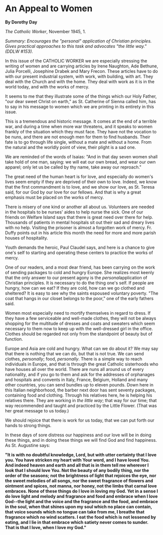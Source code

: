 An Appeal to Women
==================

**By Dorothy Day**

*The Catholic Worker*, November 1945, 1.

*Summary: Encourages the "personal" application of Christian principles.
Gives practical approaches to this task and advocates "the little way."
(DDLW \#153).*

In this issue of the CATHOLIC WORKER we are especially stressing the
writing of women and are carrying articles by Irene Naughton, Ade
Bethune, Julia Porcelli, Josephine Drabek and Mary Frecon. These
articles have to do with our present industrial system, with work, with
building, with art. They deal with the Church and with the home. They
deal with work as it is in the world today, and with the works of mercy.

It seems to me that they illustrate some of the things which our Holy
Father, "our dear sweet Christ on earth," as St. Catherine of Sienna
called him, has to say in his message to women which we are printing in
its entirety in this issue.

This is a tremendous and historic message. It comes at the end of a
terrible war, and during a time when more war threatens, and it speaks
to women frankly of the situation which they must face. They have not
the vocation to be nuns, and there are not enough men for them to find
husbands. Their fate is to go through life single, without a mate and
without a home. From the natural and the worldly point of view, their
plight is a sad one.

We are reminded of the words of Isaias: "And in that day seven women
shall take hold of one man, saying: we will eat our own bread, and wear
our own apparel; only let us be called by thy name, take away our
reproach."

The great need of the human heart is for love, and especially do women's
lives seem empty if they are deprived of their own to love. Indeed, we
know that the first commandment is to love, and we show our love, as St.
Teresa said, for our God by our love for our fellows. And that is why a
great emphasis must be placed on the works of mercy.

There is misery of one kind or another all about us. Volunteers are
needed in the hospitals to be nurses' aides to help nurse the sick. One
of our friends on Welfare Island says that there is great need over
there for help. Thousands of patients in mental hospitals sit out their
sad and dreary lives with no help. Visiting the prisoner is almost a
forgotten work of mercy. Fr. Duffy points out in his article this month
the need for more and more parish houses of hospitality.

Youth demands the heroic, Paul Claudel says, and here is a chance to
give one's self to starting and operating these centers to practice the
works of mercy.

One of our readers, and a most dear friend, has been carrying on the
work of sending packages to cold and hungry Europe. She realizes most
keenly that the only answer to our present agony is the
*personal*application of Christian principles. It is necessary to do the
thing one's self. If people are hungry, how can we eat? If they are
cold, how can we go clothed and sheltered? It is easy to see why the
saints espoused voluntary poverty. "The coat that hangs in our closet
belongs to the poor," one of the early fathers said.

Women most especially need to mortify themselves in regard to dress. If
they have a few serviceable and well-made clothes, they will not be
always shopping for the multitude of dresses and coats and sweaters
which seem necessary to them now to keep up with the well-dressed girl
in the office. Clothes should be regarded not only from the standpoint
of beauty but of function.

Europe and Asia are cold and hungry. What can we do about it? We may say
that there is nothing that we can do, but that is not true. We can send
clothes, *personally*; food, *personally*. There is a simple way to
reach individuals in Europe, and that is through the great Catholic
sisterhoods who have houses all over the world. There are nuns all
around us of every nationality, and if you go to them and ask for the
addresses of orphanages and hospitals and convents in Italy, France,
Belgium, Holland and many other countries, you can send bundles up to
eleven pounds. Down here in this Italian neighborhood, the barber next
door has sent seventy packages, containing food and clothing. Through
his relatives here, he is helping his relatives there. They are working
in *the little way*; that way for our time; that way recommended and
taught and practiced by the Little Flower. (That was her great message
to us today.)

We should rejoice that there is work for us today, that we can put forth
our hands to strong things.

In these days of sore distress our happiness and our love will be in
doing these things, and in doing these things we will find God and find
happiness. As St. Augustine says:

**"It is with no doubtful knowledge, Lord, but with utter certainty that
I love you. You have stricken my heart with Your word, and I have loved
You. And indeed heaven and earth and all that is in them tell me
wherever I look that I should love You. Not the beauty of any bodily
thing, nor the order of the seasons; not the brightness of light that
rejoices the eye, nor the sweet melodies of all songs, nor the sweet
fragrance of flowers and ointment and spices, not manna, nor honey, not
the limbs that carnal love embraces. None of these things do I love in
loving my God. Yet in a sense I do love light and melody and fragrance
and food and embrace when I love God--the light and the voice and the
fragrance and the food, and embrace in the soul, when that shines upon
my soul which no place can contain, that voice sounds which no tongue
can take from me, I breathe that fragrance which no wind scatters. I eat
the food which is not lessened by eating, and I lie in that embrace
which satiety never comes to sunder. That is that I love, when I love my
God."**
